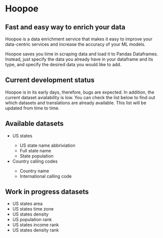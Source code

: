 # Hoopoe
## Fast and easy way to enrich your data


Hoopoe is a data enrichment service that makes it easy to improve your data-centric services and increase the accuracy of your ML models.

Hoopoe saves you time in scraping data and load it to Pandas Dataframes. Instead, just specify the data you already have in your dataframe and its type, and specify the desired data you would like to add.

## Current development status
Hoopoe is in its early days, therefore, bugs are expected. In addition, the current dataset avialability is low. You can check the list below to find out which datasets and translations are already available. This list will be updated from time to time.

## Available datasets
<ul>
<li>US states</li>
    <ul>
        <li>US state name abbriviation</li>
        <li>Full state name</li>
        <li>State population</li>
    </ul>
<li>Country calling codes</li>
    <ul>
        <li>Country name</li>
        <li>International calling code</li>
    </ul>
</ul>

## Work in progress datasets
<ul>
<li>US states area</li>
<li>US states time zone</li>
<li>US states density</li>
<li>US population rank</li>
<li>US states income rank</li>
<li>US states density rank</li>
</ul>
